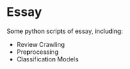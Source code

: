 # Essay
Some python scripts of essay, including:
- Review Crawling
- Preprocessing
- Classification Models
